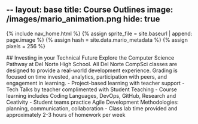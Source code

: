 --
layout: base
title: Course Outlines
image: /images/mario_animation.png
hide: true
---

{% include nav_home.html %}
{% assign sprite_file = site.baseurl | append: page.image %}  <!--- Liquid concatentation --->
{% assign hash = site.data.mario_metadata %}  <!--- Liquid list variable created from file containing mario metatdata for sprite --->
{% assign pixels = 256 %} <!--- Liquid integer assignment --->
<!--- HTML for page contains <p> tag named "mario" and class properties for a "sprite"  -->
<p id="mario" class="sprite"></p>
<!--- Embedded Cascading Style Sheet (CSS) rules, defines how HTML elements look --->
<style>
  /*CSS style rules for the elements id and class above...
  */
  .sprite {
    height: {{pixels}}px;
    width: {{pixels}}px;
    background-image: url('{{sprite_file}}');
    background-repeat: no-repeat;
  }
  /*background position of sprite element
  */
  #mario {
    background-position: calc({{animations[0].col}} * {{pixels}} * -1px) calc({{animations[0].row}} * {{pixels}}* -1px);
  }
</style>
<!--- Embedded executable code--->
<script>
  ////////// convert yml hash to javascript key value objects /////////
  var mario_metadata = {}; //key, value object
  {% for key in hash %}
  var key = "{{key | first}}"  //key
  var values = {} //values object
  values["row"] = {{key.row}}
  values["col"] = {{key.col}}
  values["frames"] = {{key.frames}}
  mario_metadata[key] = values; //key with values added
  {% endfor %}
  ////////// animation control object /////////
  class Mario {
    constructor(meta_data) {
      this.tID = null;  //capture setInterval() task ID
      this.positionX = 0;  // current position of sprite in X direction
      this.currentSpeed = 0;
      this.marioElement = document.getElementById("mario"); //HTML element of sprite
      this.pixels = {{pixels}}; //pixel offset of images in the sprite, set by liquid constant
      this.interval = 100; //animation time interval
      this.obj = meta_data;
      this.marioElement.style.position = "absolute";
    }
    animate(obj, speed) {
      let frame = 0;
      const row = obj.row * this.pixels;
      this.currentSpeed = speed;
      this.tID = setInterval(() => {
        const col = (frame + obj.col) * this.pixels;
        this.marioElement.style.backgroundPosition = `-${col}px -${row}px`;
        this.marioElement.style.left = `${this.positionX}px`;
        this.positionX += speed;
        frame = (frame + 1) % obj.frames;
        const viewportWidth = window.innerWidth;
        if (this.positionX > viewportWidth - this.pixels) {
          document.documentElement.scrollLeft = this.positionX - viewportWidth + this.pixels;
        }
      }, this.interval);
    }
    startWalking() {
      this.stopAnimate();
      this.animate(this.obj["Walk"], 3);
    }
    startRunning() {
      this.stopAnimate();
      this.animate(this.obj["Run1"], 6);
    }
    startPuffing() {
      this.stopAnimate();
      this.animate(this.obj["Puff"], 0);
    }
    startCheering() {
      this.stopAnimate();
      this.animate(this.obj["Cheer"], 0);
    }
    startFlipping() {
      this.stopAnimate();
      this.animate(this.obj["Flip"], 0);
    }
    startResting() {
      this.stopAnimate();
      this.animate(this.obj["Rest"], 0);
    }
    stopAnimate() {
      clearInterval(this.tID);
    }
  }
  const mario = new Mario(mario_metadata);
  ////////// event control /////////
  window.addEventListener("keydown", (event) => {
    if (event.key === "ArrowRight") {
      event.preventDefault();
      if (event.repeat) {
        mario.startCheering();
      } else {
        if (mario.currentSpeed === 0) {
          mario.startWalking();
        } else if (mario.currentSpeed === 3) {
          mario.startRunning();
        }
      }
    } else if (event.key === "ArrowLeft") {
      event.preventDefault();
      if (event.repeat) {
        mario.stopAnimate();
      } else {
        mario.startPuffing();
      }
    }
  });
  //touch events that enable animations
  window.addEventListener("touchstart", (event) => {
    event.preventDefault(); // prevent default browser action
    if (event.touches[0].clientX > window.innerWidth / 2) {
      // move right
      if (currentSpeed === 0) { // if at rest, go to walking
        mario.startWalking();
      } else if (currentSpeed === 3) { // if walking, go to running
        mario.startRunning();
      }
    } else {
      // move left
      mario.startPuffing();
    }
  });
  //stop animation on window blur
  window.addEventListener("blur", () => {
    mario.stopAnimate();
  });
  //start animation on window focus
  window.addEventListener("focus", () => {
     mario.startFlipping();
  });
  //start animation on page load or page refresh
  document.addEventListener("DOMContentLoaded", () => {
    // adjust sprite size for high pixel density devices
    const scale = window.devicePixelRatio;
    const sprite = document.querySelector(".sprite");
    sprite.style.transform = `scale(${0.2 * scale})`;
    mario.startResting();
  });
</script>
## Investing in your Technical Future
Explore the Computer Science Pathway at Del Norte High School. All Del Norte CompSci classes are designed to provide a real-world development experience. Grading is focused on time invested, analytics, participation with peers, and engagement in learning.
- Project-based learning with teacher support
- Tech Talks by teacher complimented with Student Teaching
- Course learning includes Coding Languages, DevOps, GitHub, Research and Ceativity
- Student teams practice Agile Development Methodologies: planning, communication, collaboration
- Class lab time provided and approximately 2-3 hours of homework per week